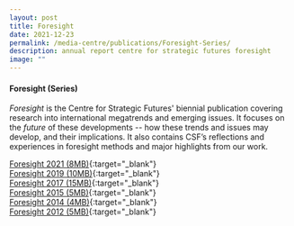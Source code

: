 ```yaml
---
layout: post
title: Foresight
date: 2021-12-23
permalink: /media-centre/publications/Foresight-Series/
description: annual report centre for strategic futures foresight
image: ""
---
```


#### **Foresight (Series)**

_Foresight_ is the Centre for Strategic Futures' biennial publication covering research into international megatrends and emerging issues. It focuses on the _future_ of these developments -- how these trends and issues may develop, and their implications. It also contains CSF’s reflections and experiences in foresight methods and major highlights from our work.

[Foresight 2021 (8MB)](https://go.gov.sg/csfforesight2021){:target="_blank"}  
[Foresight 2019 (10MB)](/files/media-centre/publications/CSF_Foresight_2019.pdf){:target="_blank"}   
[Foresight 2017 (15MB)](/files/media-centre/publications/csf-foresight_fa-for-server_interactive-2.pdf){:target="_blank"}      
[Foresight 2015 (5MB)](/files/media-centre/publications/csf-report-2015.pdf){:target="_blank"}     
[Foresight 2014 (4MB)](/files/media-centre/publications/csf-report-2014.pdf){:target="_blank"}  
[Foresight 2012 (5MB)](/files/media-centre/publications/csf-report-2012.pdf){:target="_blank"}